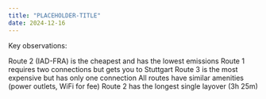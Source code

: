 ```yaml
---
title: "PLACEHOLDER-TITLE"
date: 2024-12-16
---
```


Key observations:

Route 2 (IAD-FRA) is the cheapest and has the lowest emissions
Route 1 requires two connections but gets you to Stuttgart
Route 3 is the most expensive but has only one connection
All routes have similar amenities (power outlets, WiFi for fee)
Route 2 has the longest single layover (3h 25m)
